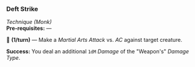 ### Deft Strike
*Technique (Monk)*  
**Pre-requisites:** —  

🔺 **(1/turn)** — Make a *Martial Arts Attack* vs. *AC* against target creature.

**Success:** You deal an additional `1dM` *Damage* of the "Weapon's" *Damage Type*.
